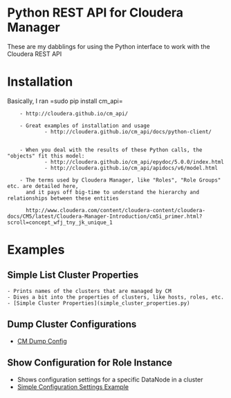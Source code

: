 # Python REST API for Cloudera Manager

These are my dabblings for using the Python interface to 
work with the Cloudera REST API

# Installation

Basically, I ran =sudo pip install cm_api=

        - http://cloudera.github.io/cm_api/

        - Great examples of installation and usage
                - http://cloudera.github.io/cm_api/docs/python-client/


        - When you deal with the results of these Python calls, the "objects" fit this model:
                - http://cloudera.github.io/cm_api/epydoc/5.0.0/index.html
                - http://cloudera.github.io/cm_api/apidocs/v6/model.html

        - The terms used by Cloudera Manager, like "Roles", "Role Groups" etc. are detailed here,
          and it pays off big-time to understand the hierarchy and relationships between these entities

          http://www.cloudera.com/content/cloudera-content/cloudera-docs/CM5/latest/Cloudera-Manager-Introduction/cm5i_primer.html?scroll=concept_wfj_tny_jk_unique_1

# Examples

## Simple List Cluster Properties
    - Prints names of the clusters that are managed by CM
    - Dives a bit into the properties of clusters, like hosts, roles, etc.
    - [Simple Cluster Properties](simple_cluster_properties.py)

## Dump Cluster Configurations
  - [CM Dump Config](cm-dump-config.py)

## Show Configuration for Role Instance
  - Shows configuration settings for a specific DataNode in a cluster
  - [Simple Configuration Settings Example](simple_config_settings.py)


